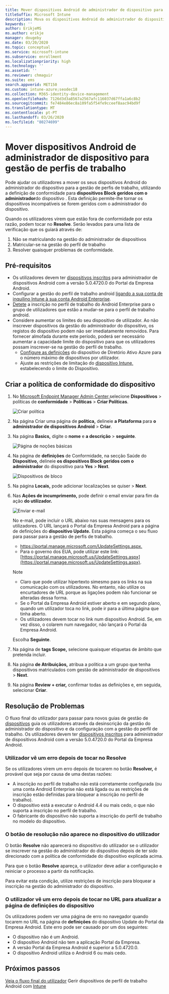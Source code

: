 ```yaml
---
title: Mover dispositivos Android de administrador de dispositivo para gestão de perfis de trabalho
titleSuffix: Microsoft Intune
description: Mova os dispositivos Android do administrador do dispositivo para a gestão de perfis de trabalho em Intune.
keywords: ''
author: ErikjeMS
ms.author: erikje
manager: dougeby
ms.date: 03/20/2020
ms.topic: conceptual
ms.service: microsoft-intune
ms.subservice: enrollment
ms.localizationpriority: high
ms.technology: ''
ms.assetid: ''
ms.reviewer: chmaguir
ms.suite: ems
search.appverid: MET150
ms.custom: intune-azure;seodec18
ms.collection: M365-identity-device-management
ms.openlocfilehash: 7126d3d3a8567a2567afc116037d67ffa1a6c8b2
ms.sourcegitcommit: fe7484e86ec8a109fa5f54fe9cceef8aac94bd9f
ms.translationtype: MT
ms.contentlocale: pt-PT
ms.lasthandoff: 03/26/2020
ms.locfileid: "80274699"
---
```

# <a name="move-android-devices-from-device-administrator-to-work-profile-management"></a>Mover dispositivos Android de administrador de dispositivo para gestão de perfis de trabalho

Pode ajudar os utilizadores a mover os seus dispositivos Android do administrador do dispositivo para a gestão de perfis de trabalho, utilizando a definição de conformidade para **dispositivos Block geridos com o administrador**do dispositivo . Esta definição permite-lhe tornar os dispositivos incompatíveis se forem geridos com o administrador do dispositivo. 

Quando os utilizadores virem que estão fora de conformidade por esta razão, podem tocar no **Resolve**. Serão levados para uma lista de verificação que os guiará através de:
1. Não se matriculando na gestão do administrador de dispositivos
2. Matricular-se na gestão do perfil de trabalho
3. Resolver quaisquer problemas de conformidade. 

## <a name="prerequisites"></a>Pré-requisitos

- Os utilizadores devem ter [dispositivos inscritos](android-enroll-device-administrator.md) para administrador de dispositivos Android com a versão 5.0.4720.0 do Portal da Empresa Android.
- Configurar a gestão do perfil de trabalho android [ligando a sua conta de inquilino Intune à sua conta Android Enterprise](connect-intune-android-enterprise.md).
- [Detete](android-work-profile-enroll.md) a inscrição no perfil de trabalho do Android Enterprise para o grupo de utilizadores que estão a mudar-se para o perfil de trabalho android.
- Considere aumentar os limites do seu dispositivo de utilizador. Ao não inscrever dispositivos da gestão do administrador do dispositivo, os registos do dispositivo podem não ser imediatamente removidos. Para fornecer almofada durante este período, poderá ser necessário aumentar a capacidade limite do dispositivo para que os utilizadores possam inscrever-se na gestão do perfil de trabalho.
  - [Configure as definições](https://docs.microsoft.com/azure/active-directory/devices/device-management-azure-portal#configure-device-settings) do dispositivo de Diretório Ativo Azure para o número máximo de dispositivos por utilizador.
  - Ajuste as restrições de limitação do [dispositivo Intune,](enrollment-restrictions-set.md#create-a-device-limit-restriction) estabelecendo o limite do Dispositivo. 

## <a name="create-device-compliance-policy"></a>Criar a política de conformidade do dispositivo

1. No [Microsoft Endpoint Manager Admin Center,](https://go.microsoft.com/fwlink/?linkid=2109431)selecione **Dispositivos** > políticas de **conformidade** > **Políticas** > **Criar Políticas**.

    ![Criar política](./media/android-move-device-admin-work-profile/create-policy.png)

2. Na página Criar uma página de **política,** delineie **a Plataforma** para **o administrador de dispositivos Android** > **Criar**.
3. Na página **Basics,** digite o **nome** e **a descrição** > **seguinte**.

    ![Página de noções básicas](./media/android-move-device-admin-work-profile/basics.png)
    
4. Na página de **definições** de Conformidade, na secção Saúde do **Dispositivo,** delineie **os dispositivos Block geridos com o administrador** do dispositivo para **Yes** > **Next**.

    ![Dispositivos de bloco](./media/android-move-device-admin-work-profile/block-devices.png)

5. Na página **Locais,** pode adicionar localizações se quiser > **Next**.
6. Nas **Ações de incumprimento,** pode definir o email enviar para fim da ação **do utilizador.**

    ![Enviar e-mail](./media/android-move-device-admin-work-profile/send-email.png)


    No e-mail, pode incluir o URL abaixo nas suas mensagens para os utilizadores. O URL lançará o Portal da Empresa Android para a página de definições do **dispositivo Update.** Esta página começa o seu fluxo para passar para a gestão de perfis de trabalho.
    - [https://portal.manage.microsoft.com/UpdateSettings.aspx. ](https://portal.manage.microsoft.com/UpdateSettings.aspx)
    - Para o governo dos EUA, pode utilizar este link: [https://portal.manage.microsoft.us/UpdateSettings.aspx](https://portal.manage.microsoft.us/UpdateSettings.aspx).
  
    > [!NOTE]
    > - Claro que pode utilizar hipertexto simesmo para os links na sua comunicação com os utilizadores. No entanto, não utilize os encurtadores de URL porque as ligações podem não funcionar se alteradas dessa forma.
    > - Se o Portal da Empresa Android estiver aberto e em segundo plano, quando um utilizador toca no link, pode ir para a última página que tinha aberto.
    > - Os utilizadores devem tocar no link num dispositivo Android. Se, em vez disso, o colarem num navegador, não lançará o Portal da Empresa Android. 

    Escolha **Seguinte**.

7. Na página de **tags Scope,** selecione quaisquer etiquetas de âmbito que pretenda incluir.
8. Na página **de Atribuiçãos,** atribua a política a um grupo que tenha dispositivos matriculados com gestão de administrador de dispositivos > **Next**.
9. Na página **Review + criar,** confirmar todas as definições e, em seguida, selecionar **Criar**.

## <a name="troubleshooting"></a>Resolução de Problemas

O fluxo final do utilizador para passar para novos guias de gestão de [dispositivos](../user-help/move-to-new-device-management-setup.md) guia os utilizadores através da desinscrição da gestão do administrador do dispositivo e da configuração com a gestão do perfil de trabalho. Os utilizadores devem ter [dispositivos inscritos](android-enroll-device-administrator.md) para administrador de dispositivos Android com a versão 5.0.4720.0 do Portal da Empresa Android.

### <a name="user-sees-an-error-after-tapping-resolve"></a>Utilizador vê um erro depois de tocar no Resolve
Se os utilizadores virem um erro depois de tocarem no botão **Resolver,** é provável que seja por causa de uma destas razões:
- A inscrição no perfil de trabalho não está corretamente configurada (ou uma conta Android Enterprise não está ligada ou as restrições de inscrição estão definidas para bloquear a inscrição no perfil de trabalho).
- O dispositivo está a executar o Android 4.4 ou mais cedo, o que não suporta a inscrição no perfil de trabalho. 
- O fabricante do dispositivo não suporta a inscrição do perfil de trabalho no modelo do dispositivo.

### <a name="resolve-button-doesnt-appear-on-the-users-device"></a>O botão de resolução não aparece no dispositivo do utilizador
O botão **Resolve** não aparecerá no dispositivo do utilizador se o utilizador se inscrever na gestão do administrador do dispositivo depois de ter sido direcionado com a política de conformidade do dispositivo explicada acima.

Para que o botão **Resolve** apareça, o utilizador deve adiar a configuração e reiniciar o processo a partir da notificação.

Para evitar esta condição, utilize restrições de inscrição para bloquear a inscrição na gestão do administrador do dispositivo.

### <a name="user-sees-an-error-after-tapping-url-to-update-device-settings-page"></a>O utilizador vê um erro depois de tocar no URL para atualizar a página de definições do dispositivo
Os utilizadores podem ver uma página de erro no navegador quando tocarem no URL na página de **definições** do dispositivo Update do Portal da Empresa Android. Este erro pode ser causado por um dos seguintes:
- O dispositivo não é um Android.
- O dispositivo Android não tem a aplicação Portal da Empresa.
- A versão Portal da Empresa Android é superior a 5.0.4720.0.
- O dispositivo Android utiliza o Android 6 ou mais cedo. 

## <a name="next-steps"></a>Próximos passos
[Veja o fluxo final do utilizador](../user-help/move-to-new-device-management-setup.md)
Gerir dispositivos de perfil de trabalho Android com [Intune](android-enterprise-overview.md)
